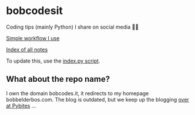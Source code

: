 # bobcodesit

Coding tips (mainly Python) I share on social media 💪🐍

[Simple workflow I use](https://www.youtube.com/watch?v=Rxgi12c3sEY)

[Index of all notes](index.md)

To update this, use the [index.py script](index.py).

## What about the repo name?

I own the domain bobcodes.it, it redirects to my homepage bobbelderbos.com. The blog is outdated, but we keep up the blogging [over at Pybites](https://pybit.es/articles/) ...
